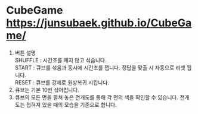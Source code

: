 # CubeGame https://junsubaek.github.io/CubeGame/

1. 버튼 설명<br/>
SHUFFLE : 시간초를 재지 않고 섞습니다.<br/>
START : 큐브를 섞음과 동시에 시간초를 잽니다. 정답을 맞출 시 자동으로 리셋 됩니다.<br/>
RESET : 큐브를 강제로 원상복귀 시킵니다.<br/>
2. 큐브는 기본 10번 섞어집니다.
3. 큐브의 모든 면을 펼쳐 놓은 전개도를 통해 각 면의 색을 확인할 수 있습니다. 
전개도는 접혀져 있을 때의 모습을 기준으로 합니다.
